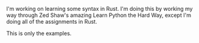 I'm working on learning some syntax in Rust. I'm doing this by working
my way through Zed Shaw's amazing Learn Python the Hard Way, except I'm
doing all of the assignments in Rust.

This is only the examples.
